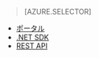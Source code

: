 ﻿> [AZURE.SELECTOR]
- [ポータル](media-services-manage-content#publish.md)
- [.NET SDK](media-services-deliver-streaming-content.md)
- [REST API](media-services-rest-deliver-streaming-content.md)

<!--HONumber=47-->
